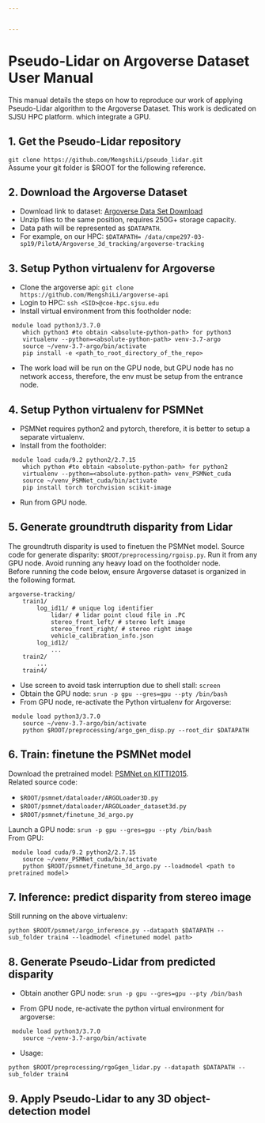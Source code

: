 ```yaml
---


---
```


<h1 id="pseudo-lidar-on-argoverse-dataset-user-manual">Pseudo-Lidar on Argoverse Dataset User Manual</h1>
<p>This manual details the steps on how to reproduce our work of applying Pseudo-Lidar algorithm to the Argoverse Dataset. This work is dedicated on SJSU HPC platform. which integrate a GPU.</p>
<h2 id="get-the-pseudo-lidar-repository">1. Get the Pseudo-Lidar repository</h2>
<p><code>git clone https://github.com/MengshiLi/pseudo_lidar.git</code><br>
Assume your git folder is $ROOT for the following reference.</p>
<h2 id="download-the-argoverse-dataset">2. Download the Argoverse Dataset</h2>
<ul>
<li>Download link to dataset: <a href="https://www.argoverse.org/data.html#download-link">Argoverse Data Set Download</a></li>
<li>Unzip files to the same position, requires 250G+ storage capacity.</li>
<li>Data path will be represented as <code>$DATAPATH</code>.</li>
<li>For example, on our HPC: <code>$DATAPATH= /data/cmpe297-03-sp19/PilotA/Argoverse_3d_tracking/argoverse-tracking</code></li>
</ul>
<h2 id="setup-python-virtualenv-for-argoverse">3. Setup Python virtualenv for Argoverse</h2>
<ul>
<li>Clone the argoverse api: <code>git clone https://github.com/MengshiLi/argoverse-api</code></li>
<li>Login to HPC: <code>ssh &lt;SID&gt;@coe-hpc.sjsu.edu</code></li>
<li>Install virtual environment from this footholder node:</li>
</ul>
<pre><code>	module load python3/3.7.0
	which python3 #to obtain &lt;absolute-python-path&gt; for python3
	virtualenv --python=&lt;absolute-python-path&gt; venv-3.7-argo
	source ~/venv-3.7-argo/bin/activate
	pip install -e &lt;path_to_root_directory_of_the_repo&gt;
</code></pre>
<ul>
<li>The work load will be run on the GPU node, but GPU node has no network access, therefore, the env must be setup from the entrance node.</li>
</ul>
<h2 id="setup-python-virtualenv-for-psmnet">4. Setup Python virtualenv for PSMNet</h2>
<ul>
<li>PSMNet requires python2 and pytorch, therefore, it is better to setup a separate virtualenv.</li>
<li>Install from the footholder:</li>
</ul>
<pre><code>	module load cuda/9.2 python2/2.7.15
	which python #to obtain &lt;absolute-python-path&gt; for python2
	virtualenv --python=&lt;absolute-python-path&gt; venv_PSMNet_cuda
	source ~/venv_PSMNet_cuda/bin/activate
	pip install torch torchvision scikit-image
</code></pre>
<ul>
<li>Run from GPU node.</li>
</ul>
<h2 id="generate-groundtruth-disparity-from-lidar">5. Generate groundtruth disparity from Lidar</h2>
<p>The groundtruth disparity is used to finetuen the PSMNet model. Source code for generate disparity: <code>$ROOT/preprocessing/rgoisp.py</code>. Run it from any GPU node. Avoid running any heavy load on the footholder node.<br>
Before running the code below, ensure Argoverse dataset is organized in the following format.</p>
<pre><code>argoverse-tracking/
	train1/
	    log_id11/ # unique log identifier  
	        lidar/ # lidar point cloud file in .PC  
	        stereo_front_left/ # stereo left image
	        stereo_front_right/ # stereo right image
	        vehicle_calibration_info.json
	    log_id12/
		    ...
	train2/ 
		...
	train4/  
</code></pre>
<ul>
<li>Use screen to avoid task interruption due to shell stall: <code>screen</code></li>
<li>Obtain the GPU node: <code>srun -p gpu --gres=gpu --pty /bin/bash</code></li>
<li>From GPU node, re-activate the Python virtualenv for Argoverse:</li>
</ul>
<pre><code>	module load python3/3.7.0
	source ~/venv-3.7-argo/bin/activate
	python $ROOT/preprocessing/argo_gen_disp.py --root_dir $DATAPATH
</code></pre>
<h2 id="train-finetune-the-psmnet-model">6. Train: finetune the PSMNet model</h2>
<p>Download the pretrained model: <a href="https://drive.google.com/file/d/1pHWjmhKMG4ffCrpcsp_MTXMJXhgl3kF9/view?usp=sharing">PSMNet on KITTI2015</a>.<br>
Related source code:</p>
<ul>
<li><code>$ROOT/psmnet/dataloader/ARGOLoader3D.py</code></li>
<li><code>$ROOT/psmnet/dataloader/ARGOLoader_dataset3d.py</code></li>
<li><code>$ROOT/psmnet/finetune_3d_argo.py</code></li>
</ul>
<p>Launch a GPU node: <code>srun -p gpu --gres=gpu --pty /bin/bash</code><br>
From GPU:</p>
<pre><code>	module load cuda/9.2 python2/2.7.15
	source ~/venv_PSMNet_cuda/bin/activate
	python $ROOT/psmnet/finetune_3d_argo.py --loadmodel &lt;path to pretrained model&gt;
</code></pre>
<h2 id="inference-predict-disparity-from-stereo-image">7. Inference: predict disparity from stereo image</h2>
<p>Still running on the above virtualenv:</p>
<pre><code>python $ROOT/psmnet/argo_inference.py --datapath $DATAPATH --sub_folder train4 --loadmodel &lt;finetuned model path&gt;
</code></pre>
<h2 id="generate-pseudo-lidar-from-predicted-disparity">8. Generate Pseudo-Lidar from predicted disparity</h2>
<ul>
<li>
<p>Obtain another GPU node: <code>srun -p gpu --gres=gpu --pty /bin/bash</code></p>
</li>
<li>
<p>From GPU node, re-activate the python virtual environment for argoverse:</p>
</li>
</ul>
<pre><code>	module load python3/3.7.0
	source ~/venv-3.7-argo/bin/activate
</code></pre>
<ul>
<li>Usage:</li>
</ul>
<pre><code>python $ROOT/preprocessing/rgoGgen_lidar.py --datapath $DATAPATH --sub_folder train4
</code></pre>
<h2 id="apply-pseudo-lidar-to-any-3d-object-detection-model">9. Apply Pseudo-Lidar to any 3D object-detection model</h2>

